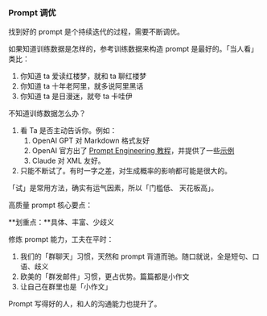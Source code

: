 ### Prompt 调优

找到好的 prompt 是个持续迭代的过程，需要不断调优。

如果知道训练数据是怎样的，参考训练数据来构造 prompt 是最好的。「当人看」类比：

1. 你知道 ta 爱读红楼梦，就和 ta 聊红楼梦
2. 你知道 ta 十年老阿里，就多说阿里黑话
3. 你知道 ta 是日漫迷，就夸 ta 卡哇伊

不知道训练数据怎么办？

1. 看 Ta 是否主动告诉你。例如：
   1. OpenAI GPT 对 Markdown 格式友好
   2. OpenAI 官方出了 [Prompt Engineering 教程](https://platform.openai.com/docs/guides/prompt-engineering)，并提供了一些[示例](https://platform.openai.com/examples)
   3. Claude 对 XML 友好。
2. 只能不断试了。有时一字之差，对生成概率的影响都可能是很大的。

「试」是常用方法，确实有运气因素，所以「门槛低、 天花板高」。

高质量 prompt 核心要点：

**划重点：**具体、丰富、少歧义

修炼 prompt 能力，工夫在平时：

1. 我们的「群聊天」习惯，天然和 prompt 背道而驰。随口就说，全是短句、口语、歧义
2. 欧美的「群发邮件」习惯，更占优势。篇篇都是小作文
3. 让自己在群里也是「小作文」

Prompt 写得好的人，和人的沟通能力也提升了。